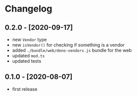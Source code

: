 # Changelog

## 0.2.0 - [2020-09-17]

- new `Vendor` type
- new `isVendor()` for checking if something is a vendor
- added `./bundle/web/deno-vendors.js` bundle for the web
- updated `mod.ts`
- updated tests

## 0.1.0 - [2020-08-07]

- first release
